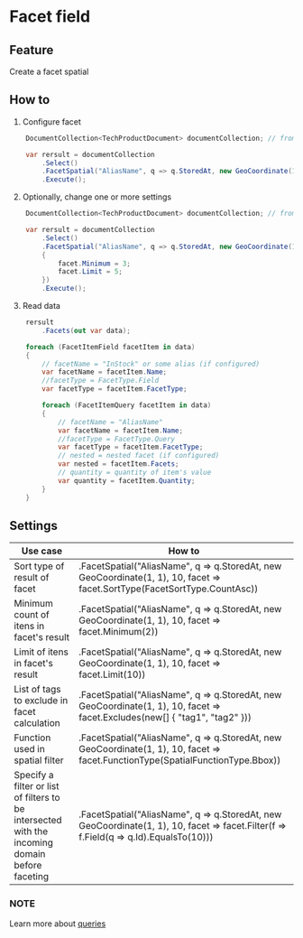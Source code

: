 # Facet field

## Feature

Create a facet spatial

## How to

1.  Configure facet

```csharp
	DocumentCollection<TechProductDocument> documentCollection; // from DI

    var rersult = documentCollection
        .Select()
        .FacetSpatial("AliasName", q => q.StoredAt, new GeoCoordinate(1, 1), 10)
		.Execute();
```

2.  Optionally, change one or more settings

```csharp
	DocumentCollection<TechProductDocument> documentCollection; // from DI

    var rersult = documentCollection
        .Select()
        .FacetSpatial("AliasName", q => q.StoredAt, new GeoCoordinate(1, 1), 10, facet =>
        {
            facet.Minimum = 3;
            facet.Limit = 5;
        })
		.Execute();
```

3.  Read data

```csharp
	rersult
		.Facets(out var data);

    foreach (FacetItemField facetItem in data)
    {
        // facetName = "InStock" or some alias (if configured)
        var facetName = facetItem.Name;
        //facetType = FacetType.Field
        var facetType = facetItem.FacetType;

        foreach (FacetItemQuery facetItem in data)
        {
            // facetName = "AliasName"
            var facetName = facetItem.Name;
            //facetType = FacetType.Query
            var facetType = facetItem.FacetType;
            // nested = nested facet (if configured)
            var nested = facetItem.Facets;
            // quantity = quantity of item's value
            var quantity = facetItem.Quantity;
        }
    }
```

## Settings

| Use case                                                                                       | How to                                                                                                                                |
| ---------------------------------------------------------------------------------------------- | ------------------------------------------------------------------------------------------------------------------------------------- |
| Sort type of result of facet                                                                   | .FacetSpatial("AliasName", q => q.StoredAt, new GeoCoordinate(1, 1), 10, facet => facet.SortType(FacetSortType.CountAsc))             |
| Minimum count of itens in facet's result                                                       | .FacetSpatial("AliasName", q => q.StoredAt, new GeoCoordinate(1, 1), 10, facet => facet.Minimum(2))                                   |
| Limit of itens in facet's result                                                               | .FacetSpatial("AliasName", q => q.StoredAt, new GeoCoordinate(1, 1), 10, facet => facet.Limit(10))                                    |
| List of tags to exclude in facet calculation                                                   | .FacetSpatial("AliasName", q => q.StoredAt, new GeoCoordinate(1, 1), 10, facet => facet.Excludes(new\[] { "tag1", "tag2" }))          |
| Function used in spatial filter                                                                | .FacetSpatial("AliasName", q => q.StoredAt, new GeoCoordinate(1, 1), 10, facet => facet.FunctionType(SpatialFunctionType.Bbox))       |
| Specify a filter or list of filters to be intersected with the incoming domain before faceting | .FacetSpatial("AliasName", q => q.StoredAt, new GeoCoordinate(1, 1), 10, facet => facet.Filter(f => f.Field(q => q.Id).EqualsTo(10))) |

### NOTE

Learn more about [queries](http://solr-express.readthedocs.io/en/stable/tutorials/basic-features/queries)
